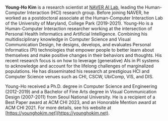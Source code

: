 **Young-Ho Kim** is a research scientist at [NAVER AI Lab](https://clova.ai/en/ai-research), leading the Human-Computer Interaction (HCI) research group. Before joining NAVER, he worked as a postdoctoral associate at the Human-Computer Interaction Lab of the University of Maryland, College Park (2019-2021). Young-Ho is a Human-Computer Interaction researcher working at the intersection of Personal Health Informatics and Artificial Intelligence. Combining his multidisciplinary knowledge in Computer Science and Visual Communication Design, he designs, develops, and evaluates Personal Informatics (PI) technologies that empower people to better learn about themselves and make positive changes in their behaviors and thoughts. His recent research focus is on how to leverage (generative) AIs in PI systems to acknowledge and account for the lifelong challenges of marginalized populations. He has disseminated his research at prestigious HCI and Computer Science venues such as CHI, CSCW, UbiComp, VIS, and DIS.

Young-Ho received a Ph.D. degree in Computer Science and Engineering (2012-2019) and a Bachelor of Fine Arts degree in Visual Communication Design (2007-2011) from Seoul National University. He is a recipient of a Best Paper award at ACM CHI 2023, and an Honorable Mention award at ACM CHI 2021. For more details, see his website at [https://younghokim.net](https://younghokim.net).